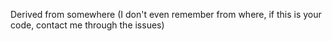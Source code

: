 Derived from somewhere (I don't even remember from where, if this is your code, contact me through the issues)
